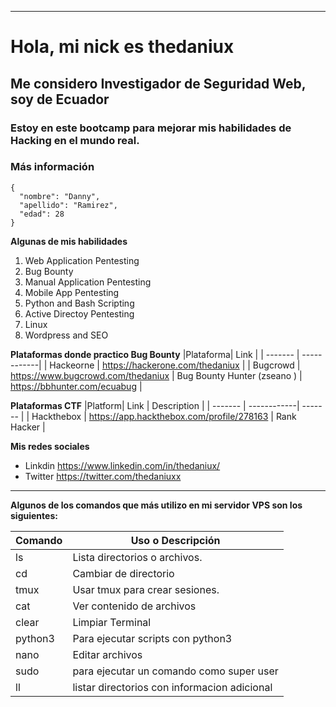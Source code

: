 ***
# Hola, mi nick es thedaniux
## Me considero Investigador de Seguridad Web, soy de **Ecuador**
### Estoy en este bootcamp para mejorar mis habilidades de Hacking en el mundo real.

### Más  información

```
{
  "nombre": "Danny",
  "apellido": "Ramirez",
  "edad": 28
}
```

**Algunas de mis habilidades**

1. Web Application Pentesting 
2. Bug Bounty 
3. Manual Application Pentesting
4. Mobile App Pentesting
5. Python and Bash Scripting
6. Active Directoy Pentesting
7. Linux
8. Wordpress and SEO

**Plataformas donde practico Bug Bounty**
|Plataforma| Link |
| -------   | ------------|
| Hackeorne | https://hackerone.com/thedaniux |
| Bugcrowd  | https://www.bugcrowd.com/thedaniux
| Bug Bounty Hunter (zseano ) |  https://bbhunter.com/ecuabug |

**Plataformas CTF**
|Platform| Link | Description | 
| -------   | ------------| ------- | 
| Hackthebox | https://app.hackthebox.com/profile/278163 | Rank Hacker | 

**Mis redes sociales**
- Linkdin https://www.linkedin.com/in/thedaniux/
- Twitter https://twitter.com/thedaniuxx

***

**Algunos de los comandos que más utilizo en mi servidor VPS son los siguientes:**

 |Comando| Uso o Descripción |
| -------   | ------------|
|ls         | Lista directorios o archivos.                |
|cd         | Cambiar de directorio                        |
|tmux       | Usar tmux para crear sesiones.               |
|cat        | Ver contenido de archivos                    |
|clear      | Limpiar Terminal                             |
|python3    |Para ejecutar scripts con python3             |
|nano       | Editar archivos                              |
|sudo       | para ejecutar un comando como super user     |
|ll         | listar directorios con informacion adicional |

